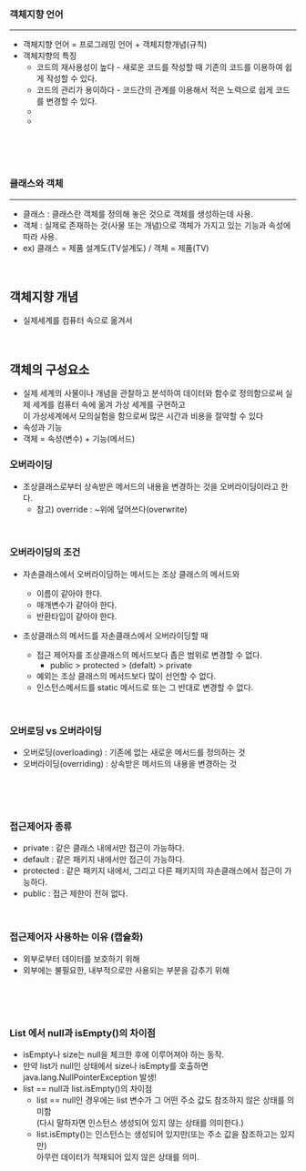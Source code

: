 ### 객체지향 언어
* * *
* 객체지향 언어 = 프로그래밍 언어 + 객체지향개념(규칙)
* 객체지향의 특징
  * 코드의 재사용성이 높다 - 새로운 코드를 작성할 때 기존의 코드를 이용하여 쉽게 작성할 수 있다.
  * 코드의 관리가 용이하다 - 코드간의 관계를 이용해서 적은 노력으로 쉽게 코드를 변경할 수 있다.
  *
  *

<br/><br/><br/>

### 클래스와 객체
* * *
* 클래스 : 클래스란 객체를 정의해 놓은 것으로 객체를 생성하는데 사용.
* 객체 : 실제로 존재하는 것(사물 또는 개념)으로 객체가 가지고 있는 기능과 속성에 따라 사용.
* ex) 클래스 = 제품 설계도(TV설계도) / 객체 = 제품(TV)

<br/>

## 객체지향 개념
* 실제세계를 컴퓨터 속으로 옮겨서 

<br/>

## 객체의 구성요소
* 실제 세계의 사물이나 개념을 관찰하고 분석하여 데이터와 함수로 정의함으로써 실제 세계를 컴퓨터 속에 옮겨 가상 세계를 구현하고
<br/>이 가상세계에서 모의실험을 함으로써 많은 시간과 비용을 절약할 수 있다
* 속성과 기능
* 객체 = 속성(변수) + 기능(메서드)



### 오버라이딩
* 조상클래스로부터 상속받은 메서드의 내용을 변경하는 것을 오버라이딩이라고 한다.
  * 참고) override : ~위에 덮어쓰다(overwrite)

<br/>

### 오버라이딩의 조건
* 자손클래스에서 오버라이딩하는 메서드는 조상 클래스의 메서드와
  * 이름이 같아야 한다.
  * 매개변수가 같아야 한다.
  * 반환타입이 같아야 한다.

* 조상클래스의 메서드를 자손클래스에서 오버라이딩할 때
  * 접근 제어자를 조상클래스의 메서드보다 좁은 범위로 변경할 수 없다.
    * public > protected > (defalt) > private
  * 예외는 조상 클래스의 메서드보다 많이 선언할 수 없다.
  * 인스턴스메서드를 static 메서드로 또는 그 반대로 변경할 수 없다.

<br/>

### 오버로딩 vs 오버라이딩
* 오버로딩(overloading) : 기존에 없는 새로운 메서드를 정의하는 것
* 오버라이딩(overriding) : 상속받은 메서드의 내용을 변경하는 것

<br/><br/><br/>

### 접근제어자 종류
* private : 같은 클래스 내에서만 접근이 가능하다.
* default : 같은 패키지 내에서만 접근이 가능하다.
* protected : 같은 패키지 내에서, 그리고 다른 패키지의 자손클래스에서 접근이 가능하다.
* public : 접근 제한이 전혀 없다.

<br/>

### 접근제어자 사용하는 이유 (캡슐화)
* 외부로부터 데이터를 보호하기 위해
* 외부에는 불필요한, 내부적으로만 사용되는 부분을 감추기 위해

<br/><br/><br/>

### List 에서 null과 isEmpty()의 차이점
* isEmpty나 size는 null을 체크한 후에 이루어져야 하는 동작.
* 만약 list가 null인 상태에서 size나 isEmpty를 호출하면 java.lang.NullPointerException 발생!
* list == null과 list.isEmpty()의 차이점
  * list == null인 경우에는 list 변수가 그 어떤 주소 값도 참조하지 않은 상태를 의미함<br/>(다시 말하자면 인스턴스 생성되어 있지 않는 상태를 의미한다.)
  * list.isEmpty()는 인스턴스는 생성되어 있지만(또는 주소 값을 참조하고는 있지만) <br/> 아무런 데이터가 적재되어 있지 않은 상태를 의미.
